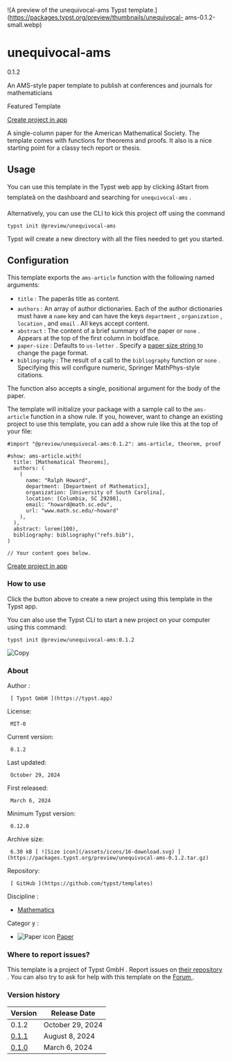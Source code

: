 ![A preview of the unequivocal-ams Typst
template.](https://packages.typst.org/preview/thumbnails/unequivocal-
ams-0.1.2-small.webp)

#  unequivocal-ams

0.1.2

An AMS-style paper template to publish at conferences and journals for
mathematicians

Featured  Template

[ Create project in app ](/app?template=unequivocal-ams&version=0.1.2)

A single-column paper for the American Mathematical Society. The template
comes with functions for theorems and proofs. It also is a nice starting point
for a classy tech report or thesis.

##  Usage

You can use this template in the Typst web app by clicking âStart from
templateâ on the dashboard and searching for ` unequivocal-ams ` .

Alternatively, you can use the CLI to kick this project off using the command

    
    
    typst init @preview/unequivocal-ams
    

Typst will create a new directory with all the files needed to get you
started.

##  Configuration

This template exports the ` ams-article ` function with the following named
arguments:

  * ` title ` : The paperâs title as content. 
  * ` authors ` : An array of author dictionaries. Each of the author dictionaries must have a ` name ` key and can have the keys ` department ` , ` organization ` , ` location ` , and ` email ` . All keys accept content. 
  * ` abstract ` : The content of a brief summary of the paper or ` none ` . Appears at the top of the first column in boldface. 
  * ` paper-size ` : Defaults to ` us-letter ` . Specify a [ paper size string ](https://typst.app/docs/reference/layout/page/#parameters-paper) to change the page format. 
  * ` bibliography ` : The result of a call to the ` bibliography ` function or ` none ` . Specifying this will configure numeric, Springer MathPhys-style citations. 

The function also accepts a single, positional argument for the body of the
paper.

The template will initialize your package with a sample call to the ` ams-
article ` function in a show rule. If you, however, want to change an existing
project to use this template, you can add a show rule like this at the top of
your file:

    
    
    #import "@preview/unequivocal-ams:0.1.2": ams-article, theorem, proof
    
    #show: ams-article.with(
      title: [Mathematical Theorems],
      authors: (
        (
          name: "Ralph Howard",
          department: [Department of Mathematics],
          organization: [University of South Carolina],
          location: [Columbia, SC 29208],
          email: "howard@math.sc.edu",
          url: "www.math.sc.edu/~howard"
        ),
      ),
      abstract: lorem(100),
      bibliography: bibliography("refs.bib"),
    )
    
    // Your content goes below.
    

[ Create project in app ](/app?template=unequivocal-ams&version=0.1.2)

###  How to use

Click the button above to create a new project using this template in the
Typst app.

You can also use the Typst CLI to start a new project on your computer using
this command:

    
    
    typst init @preview/unequivocal-ams:0.1.2

![Copy](/assets/icons/16-copy.svg)

###  About

Author  :

     [ Typst GmbH ](https://typst.app)
License:

     MIT-0 
Current version:

     0.1.2 
Last updated:

     October 29, 2024 
First released:

     March 6, 2024 
Minimum Typst version:

     0.12.0 
Archive size:

     6.30 kB [ ![Size icon](/assets/icons/16-download.svg) ](https://packages.typst.org/preview/unequivocal-ams-0.1.2.tar.gz)
Repository:

     [ GitHub ](https://github.com/typst/templates)
Discipline  :

    

  * [ Mathematics ](https://typst.app/universe/search/?discipline=mathematics)

Categor  y  :

    

  * ![Paper icon](/assets/icons/16-atom.svg) [ Paper ](https://typst.app/universe/search/?category=paper)

###  Where to report issues?

This  template  is a project of  Typst GmbH  .  Report issues on  [ their
repository ](https://github.com/typst/templates) .  You can also try to ask
for help with this  template  on the  [ Forum ](https://forum.typst.app) .

###  Version history

Version  |  Release Date   
---|---  
0.1.2  |  October 29, 2024   
[ 0.1.1 ](https://typst.app/universe/package/unequivocal-ams/0.1.1/) |  August 8, 2024   
[ 0.1.0 ](https://typst.app/universe/package/unequivocal-ams/0.1.0/) |  March 6, 2024 

